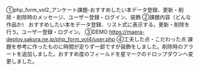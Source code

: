 ①php_form_vol2_アンケート課題-おすすめしたい本データ登録、更新・削除・削除時のメッセージ、ユーザー登録・ログイン、装飾
②課題内容（どんな作品か） おすすめしたい本をデータ登録、リスト式に表示する。更新・削除を行う。ユーザー登録・ログイン。
③DEMO https://maera-deploy.sakura.ne.jp/php_form_vol4/user.php
④工夫した点・こだわった点 課題を参考に作ったものに時間が足りず一部ですが装飾をしました。削除時のアラートを追加しました。おすすめ度のフィールドを星マークのドロップダウンへ変更しました。